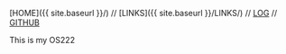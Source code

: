 ---
---

[HOME]({{ site.baseurl }}/) //
[LINKS]({{ site.baseurl }}/LINKS/) //
[LOG](https://danenherdi.github.io/os222/TXT/mylog.txt) //
[GITHUB](https://github.com/danenherdi/os222/) 

This is my OS222
